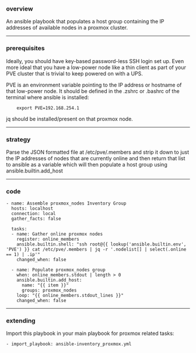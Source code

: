 ### overview

An ansible playbook that populates a host group containing the IP addresses of available nodes in a proxmox cluster.

---

### prerequisites

Ideally, you should have key-based password-less SSH login set up. Even more ideal that you have a low-power node like a thin client as part of your PVE cluster that is trivial to keep powered on with a UPS.

PVE is an environment variable pointing to the IP address or hostname of that low-power node. It should be defined in the .zshrc or .bashrc of the terminal where ansible is installed:

		export PVE=192.168.254.1

jq should be installed/present on that proxmox node.

---

### strategy

Parse the JSON formatted file at /etc/pve/.members and strip it down to just the IP addresses of nodes that are currently online and then return that list to ansible as a variable which will then populate a host group using ansible.builtin.add_host

---

### code

    - name: Assemble proxmox_nodes Inventory Group
      hosts: localhost
      connection: local
      gather_facts: false

      tasks:
      - name: Gather online proxmox nodes
        register: online_members
        ansible.builtin.shell: "ssh root@{{ lookup('ansible.builtin.env', 'PVE') }} cat /etc/pve/.members | jq -r '.nodelist[] | select(.online == 1) | .ip'"
        changed_when: false

      - name: Populate proxmox_nodes group
        when: online_members.stdout | length > 0
        ansible.builtin.add_host:
          name: "{{ item }}"
          groups: proxmox_nodes
        loop: "{{ online_members.stdout_lines }}"
        changed_when: false

---

### extending

Import this playbook in your main playbook for proxmox related tasks:

    - import_playbook: ansible-inventory_proxmox.yml
